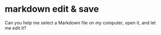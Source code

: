 # markdown edit & save

Can you help me select a Markdown file on my computer, open it, and let me edit it?
